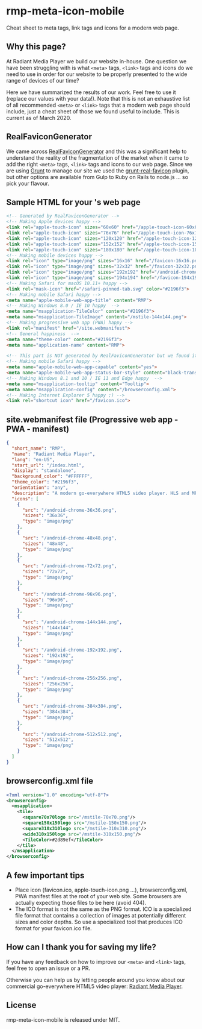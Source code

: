 # rmp-meta-icon-mobile
Cheat sheet to meta tags, link tags and icons for a modern web page.

## Why this page?
At Radiant Media Player we build our website in-house. One question we have been struggling with is what `<meta>` tags, `<link>` tags and icons do we need to use in order for our website to be properly presented to the wide range of devices of our time? 

Here we have summarized the results of our work. Feel free to use it (replace our values with your data!). Note that this is not an exhaustive list of all recommended `<meta>` or `<link>` tags that a modern web page should include, just a cheat sheet of those we found useful to include. This is current as of March 2020. 

## RealFaviconGenerator
We came across [RealFaviconGenerator](https://realfavicongenerator.net/) and this was a significant help to understand the reality of the fragmentation of the market when it came to add the right `<meta>` tags, `<link>` tags and icons to our web page. Since we are using [Grunt](https://gruntjs.com/) to manage our site we used the [grunt-real-favicon](https://github.com/RealFaviconGenerator/grunt-real-favicon) plugin, but other options are available from Gulp to Ruby on Rails to node.js ... so pick your flavour.

## Sample HTML for your <head>'s web page
```html
<!-- Generated by RealFaviconGenerator -->
<!-- Making Apple devices happy -->
<link rel="apple-touch-icon" sizes="60x60" href="/apple-touch-icon-60x60.png">
<link rel="apple-touch-icon" sizes="76x76" href="/apple-touch-icon-76x76.png">
<link rel="apple-touch-icon" sizes="120x120" href="/apple-touch-icon-120x120.png">
<link rel="apple-touch-icon" sizes="152x152" href="/apple-touch-icon-152x152.png">
<link rel="apple-touch-icon" sizes="180x180" href="/apple-touch-icon-180x180.png">
<!-- Making mobile devices happy -->
<link rel="icon" type="image/png" sizes="16x16" href="/favicon-16x16.png">
<link rel="icon" type="image/png" sizes="32x32" href="/favicon-32x32.png">
<link rel="icon" type="image/png" sizes="192x192" href="/android-chrome-192x192.png">
<link rel="icon" type="image/png" sizes="194x194" href="/favicon-194x194.png">
<!-- Making Safari for macOS 10.11+ happy -->
<link rel="mask-icon" href="/safari-pinned-tab.svg" color="#2196f3">
<!-- Making mobile Safari happy -->
<meta name="apple-mobile-web-app-title" content="RMP">
<!-- Making Windows 8.0 / IE 10 happy  -->
<meta name="msapplication-TileColor" content="#2196f3">
<meta name="msapplication-TileImage" content="/mstile-144x144.png">
<!-- Making progressive web app (PWA) happy -->
<link rel="manifest" href="/site.webmanifest">
<!-- General happiness  -->
<meta name="theme-color" content="#2196f3">
<meta name="application-name" content="RMP">

<!-- This part is NOT generated by RealFaviconGenerator but we found it to be essential -->
<!-- Making mobile Safari happy -->
<meta name="apple-mobile-web-app-capable" content="yes">
<meta name="apple-mobile-web-app-status-bar-style" content="black-translucent">
<!-- Making Windows 8.1 and 10 / IE 11 and Edge happy  -->
<meta name="msapplication-tooltip" content="Tooltip">
<meta name="msapplication-config" content="/browserconfig.xml">
<!-- Making Internet Explorer 5 happy ;) -->
<link rel="shortcut icon" href="/favicon.ico">
```

## site.webmanifest file (Progressive web app - PWA - manifest)
```json
{
  "short_name": "RMP",
  "name": "Radiant Media Player",
  "lang": "en-US",
  "start_url": "/index.html",
  "display": "standalone",
  "background_color": "#FFFFFF",
  "theme_color": "#2196f3",
  "orientation": "any",
  "description": "A modern go-everywhere HTML5 video player. HLS and MPEG-DASH for web apps. Google IMA certified advertising solution. DRM. 360/VR video. Live and DVR. Offline playback. Mobile and OTT apps.",
  "icons": [
    {
      "src": "/android-chrome-36x36.png",
      "sizes": "36x36",
      "type": "image/png"
    },
    {
      "src": "/android-chrome-48x48.png",
      "sizes": "48x48",
      "type": "image/png"
    },
    {
      "src": "/android-chrome-72x72.png",
      "sizes": "72x72",
      "type": "image/png"
    },
    {
      "src": "/android-chrome-96x96.png",
      "sizes": "96x96",
      "type": "image/png"
    },
    {
      "src": "/android-chrome-144x144.png",
      "sizes": "144x144",
      "type": "image/png"
    },
    {
      "src": "/android-chrome-192x192.png",
      "sizes": "192x192",
      "type": "image/png"
    },
    {
      "src": "/android-chrome-256x256.png",
      "sizes": "256x256",
      "type": "image/png"
    },
    {
      "src": "/android-chrome-384x384.png",
      "sizes": "384x384",
      "type": "image/png"
    },
    {
      "src": "/android-chrome-512x512.png",
      "sizes": "512x512",
      "type": "image/png"
    }
  ]
}
```

## browserconfig.xml file
```xml
<?xml version="1.0" encoding="utf-8"?>
<browserconfig>
  <msapplication>
    <tile>
      <square70x70logo src="/mstile-70x70.png"/>
      <square150x150logo src="/mstile-150x150.png"/>
      <square310x310logo src="/mstile-310x310.png"/>
      <wide310x150logo src="/mstile-310x150.png"/>
      <TileColor>#2d89ef</TileColor>
    </tile>
  </msapplication>
</browserconfig>
```

## A few important tips
- Place icon (favicon.ico, apple-touch-icon.png ...), browserconfig.xml, PWA manifest files at the root of your web site. Some browsers are actually expecting those files to be here (avoid 404).
- The ICO format is not the same as the PNG format. ICO is a specialized file format that contains a collection of images at potentially different sizes and color depths. So use a specialized tool that produces ICO format for your favicon.ico file.

## How can I thank you for saving my life?
If you have any feedback on how to improve our `<meta>` and `<link>` tags, feel free to open an issue or a PR.

Otherwise you can help us by letting people around you know about our commercial go-everywhere HTML5 video player: [Radiant Media Player](https://www.radiantmediaplayer.com/).

## License 
rmp-meta-icon-mobile is released under MIT.
